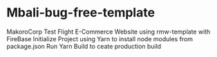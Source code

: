 # Mbali-bug-free-template
MakoroCorp Test Flight E-Commerce Website using rmw-template with FireBase
Initialize Project using Yarn to install node modules from package.json
Run Yarn Build to ceate production build
